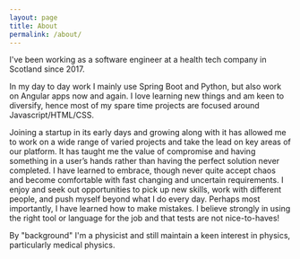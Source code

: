 ```yaml
---
layout: page
title: About
permalink: /about/
---
```


I've been working as a software engineer at a health tech company in Scotland since 2017.

In my day to day work I mainly use Spring Boot and Python, but also work on Angular apps now and again. I love learning new things and am keen to diversify, hence most of my spare time projects 
are focused around Javascript/HTML/CSS.

Joining a startup in its early days and growing along with it has allowed me to work on a wide 
range of varied projects and take the lead on key areas of our platform. It has taught me 
the value of compromise and having something in a user’s hands rather than having the perfect 
solution never completed. I have learned to embrace, though never quite accept chaos and become 
comfortable with fast changing and uncertain requirements. I enjoy and seek out opportunities to 
pick up new skills, work with different people, and push myself beyond what I do every day. 
Perhaps most importantly, I have learned how to make mistakes. 
I believe strongly in using the right tool or language for the job and that tests are not nice-to-haves!

By "background" I'm a physicist and still maintain a keen interest in physics, particularly medical physics.
